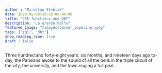 ```yaml
---
author : "Miroslaw Steblik"  
date: 2025-05-09T10:58:08-04:00
title: "CTE functions and DBT"
description: "La grande halle"
featured_image: "/images/banner_pipeline.jpeg"
tags: ["sql", "dbt"]
show_reading_time: true
draft : false
---
```


Three hundred and forty-eight years, six months, and nineteen days ago
to-day, the Parisians awoke to the sound of all the bells in the triple
circuit of the city, the university, and the town ringing a full peal.